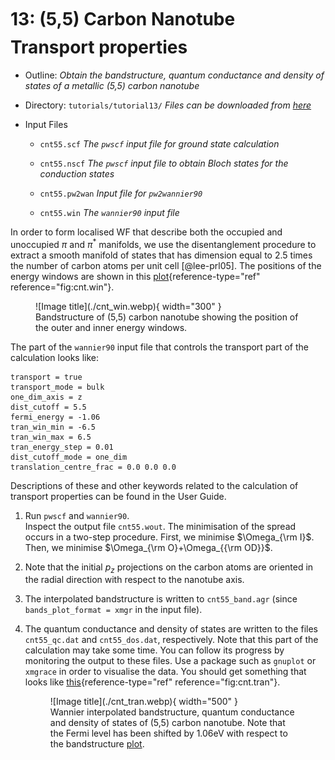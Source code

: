 # 13: (5,5) Carbon Nanotube &#151; Transport properties

- Outline: *Obtain the bandstructure, quantum conductance and density
    of states of a metallic (5,5) carbon nanotube*

- Directory: `tutorials/tutorial13/` *Files can be downloaded from [here](https://github.com/wannier-developers/wannier90/tree/develop/tutorials/tutorial13)*

- Input Files

    - `cnt55.scf` *The `pwscf` input file for ground
        state calculation*

    - `cnt55.nscf` *The `pwscf` input file to obtain
        Bloch states for the conduction states*

    - `cnt55.pw2wan` *Input file for `pw2wannier90`*

    - `cnt55.win` *The `wannier90` input file*

In order to form localised WF that describe both the occupied and
unoccupied $\pi$ and $\pi^{\ast}$ manifolds, we use the disentanglement
procedure to extract a smooth manifold of states that has dimension
equal to 2.5 times the number of carbon atoms per unit
cell [@lee-prl05]. The positions of the energy windows are shown in
this [plot](#fig:cnt.win){reference-type="ref" reference="fig:cnt.win"}.

<figure markdown="span" id="fig:cnt.win">
![Image title](./cnt_win.webp){ width="300" }
<figcaption> Bandstructure of (5,5) carbon nanotube showing the position
of the outer and inner energy windows.</figcaption>
</figure>

The part of the `wannier90` input file that controls the transport part
of the calculation looks like:

```vi title="Input file"
transport = true
transport_mode = bulk
one_dim_axis = z
dist_cutoff = 5.5
fermi_energy = -1.06
tran_win_min = -6.5
tran_win_max = 6.5
tran_energy_step = 0.01
dist_cutoff_mode = one_dim
translation_centre_frac = 0.0 0.0 0.0
```

Descriptions of these and other keywords related to the calculation of
transport properties can be found in the User Guide.

1. Run `pwscf` and `wannier90`.\
    Inspect the output file `cnt55.wout`. The minimisation of the spread
    occurs in a two-step procedure. First, we minimise $\Omega_{\rm
      I}$. Then, we minimise $\Omega_{\rm O}+\Omega_{{\rm OD}}$.

2. Note that the initial $p_{z}$ projections on the carbon atoms are
    oriented in the radial direction with respect to the nanotube axis.

3. The interpolated bandstructure is written to `cnt55_band.agr`
    (since `bands_plot_format = xmgr` in the input file).

4. The quantum conductance and density of states are written to the
    files `cnt55_qc.dat` and `cnt55_dos.dat`, respectively. Note that
    this part of the calculation may take some time. You can follow its
    progress by monitoring the output to these files. Use a package such
    as `gnuplot` or `xmgrace` in order to visualise the data. You should
    get something that looks like
    [this](#fig:cnt.tran){reference-type="ref" reference="fig:cnt.tran"}.

    <figure markdown="span" id="fig:cnt.tran">
    ![Image title](./cnt_tran.webp){ width="500" }
    <figcaption> Wannier interpolated bandstructure, quantum conductance and
    density of states of (5,5) carbon nanotube. Note that the Fermi level
    has been shifted by 1.06eV with respect to the bandstructure <a href="#fig:cnt.win"
    data-reference-type="ref"
    data-reference="fig:cnt.win">plot</a>.</figcaption>
    </figure>

